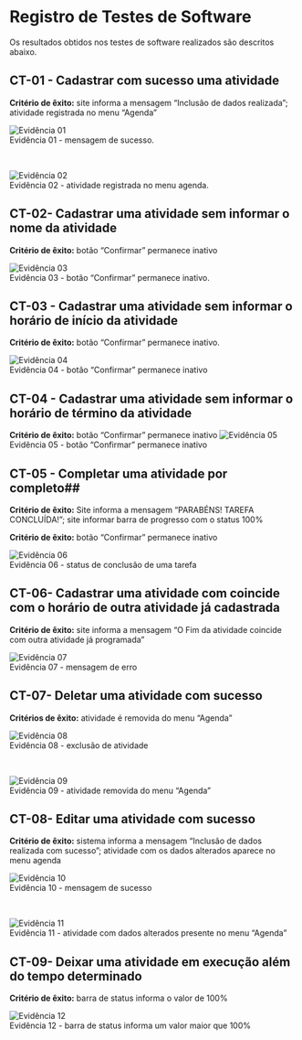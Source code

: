 # Registro de Testes de Software

Os resultados obtidos nos testes de software realizados são descritos abaixo. 

## CT-01 - Cadastrar com sucesso uma atividade
**Critério de êxito:** site informa a mensagem “Inclusão de dados realizada”; atividade registrada no menu “Agenda”

![Evidência 01 ](img/evidencias/ev-1.png)<br>
Evidência 01 - mensagem de sucesso.

<br>

![Evidência 02 ](img/evidencias/ev-2.png)<br>
Evidência 02 - atividade registrada no menu agenda.

## CT-02- Cadastrar uma atividade sem informar o nome da atividade

**Critério de êxito:** botão “Confirmar” permanece inativo

![Evidência 03 ](img/evidencias/ev-3.png)<br>
Evidência 03 - botão “Confirmar” permanece inativo.

## CT-03 - Cadastrar uma atividade sem informar o horário de início da atividade

**Critério de êxito:** botão “Confirmar” permanece inativo.

![Evidência 04 ](img/evidencias/ev-4.png)<br>
Evidência 04 - botão “Confirmar” permanece inativo

## CT-04 - Cadastrar uma atividade sem informar o horário de término da atividade

**Critério de êxito:** botão “Confirmar” permanece inativo
![Evidência 05](img/evidencias/ev-5.png)<br>
Evidência 05 - botão “Confirmar” permanece inativo

## CT-05 - Completar uma atividade por completo##

**Critério de êxito:** Site informa a mensagem “PARABÉNS! TAREFA CONCLUÍDA!”; site informar barra de progresso com o status 100%

**Critério de êxito:** botão “Confirmar” permanece inativo

![Evidência 06](img/evidencias/ev-6.png)<br>
Evidência 06 - status de conclusão de uma tarefa

## CT-06- Cadastrar uma atividade com coincide com o horário de outra atividade já cadastrada

**Critério de êxito:** site informa a mensagem “O Fim da atividade coincide com outra atividade já programada”

![Evidência 07](img/evidencias/ev-7.png)<br>
Evidência 07 - mensagem de erro

## CT-07- Deletar uma atividade com sucesso

**Critérios de êxito:** atividade é removida do menu “Agenda”

![Evidência 08](img/evidencias/ev-8.png)<br>
Evidência 08 - exclusão de atividade

<br>

![Evidência 09](img/evidencias/ev-9.png)<br>
Evidência 09 - atividade removida do menu “Agenda”

## CT-08- Editar uma atividade com sucesso

**Critério de êxito:** sistema informa a mensagem “Inclusão de dados realizada com sucesso”; atividade com os dados alterados aparece no menu agenda

![Evidência 10](img/evidencias/ev-10.png)<br>
Evidência 10 - mensagem de sucesso

<br>

![Evidência 11](img/evidencias/ev-11.png)<br>
Evidência 11 - atividade com dados alterados presente no menu “Agenda”

## CT-09- Deixar uma atividade em execução além do tempo determinado

**Critério de êxito:** barra de status informa o valor de 100%

![Evidência 12](img/evidencias/ev-12.png)<br>
Evidência 12 - barra de status informa um valor maior que 100%